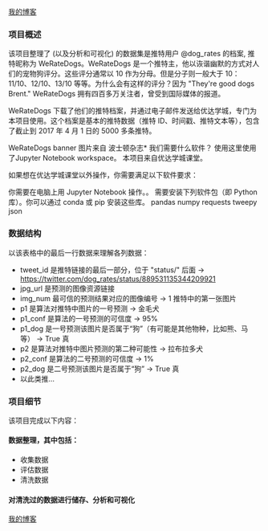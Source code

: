 [我的博客](https://www.jianshu.com/u/4c4382e7b85f)

### 项目概述

该项目整理了 (以及分析和可视化) 的数据集是推特用户 @dog_rates 的档案, 推特昵称为 WeRateDogs。WeRateDogs 是一个推特主，他以诙谐幽默的方式对人们的宠物狗评分。这些评分通常以 10 作为分母。但是分子则一般大于 10：11/10、12/10、13/10 等等。为什么会有这样的评分？因为 "They're good dogs Brent." WeRateDogs 拥有四百多万关注者，曾受到国际媒体的报道。

WeRateDogs 下载了他们的推特档案，并通过电子邮件发送给优达学城，专门为本项目使用。这个档案是基本的推特数据（推特 ID、时间戳、推特文本等），包含了截止到 2017 年 4 月 1 日的 5000 多条推特。

WeRateDogs banner
图片来自 波士顿杂志*
我们需要什么软件？
使用这里使用了Jupyter Notebook workspace。
本项目来自优达学城课堂。

如果想在优达学城课堂以外操作，你需要满足以下软件要求：

你需要在电脑上用 Jupyter Notebook 操作。。
需要安装下列软件包（即 Python 库）。你可以通过 conda 或 pip 安装这些库。
pandas
numpy
requests
tweepy
json

### 数据结构
以该表格中的最后一行数据来理解各列数据：

- tweet_id 是推特链接的最后一部分，位于 "status/" 后面 → https://twitter.com/dog_rates/status/889531135344209921
- jpg_url 是预测的图像资源链接
- img_num 最可信的预测结果对应的图像编号 → 1 推特中的第一张图片
- p1 是算法对推特中图片的一号预测 → 金毛犬
- p1_conf 是算法的一号预测的可信度 → 95%
- p1_dog 是一号预测该图片是否属于“狗”（有可能是其他物种，比如熊、马等） → True 真
- p2 是算法对推特中图片预测的第二种可能性 → 拉布拉多犬
- p2_conf 是算法的二号预测的可信度 → 1%
- p2_dog 是二号预测该图片是否属于“狗” → True 真
- 以此类推...

### 项目细节
该项目完成以下内容：

#### 数据整理，其中包括：
- 收集数据
- 评估数据
- 清洗数据
#### 对清洗过的数据进行储存、分析和可视化

[我的博客](https://www.jianshu.com/u/4c4382e7b85f)
